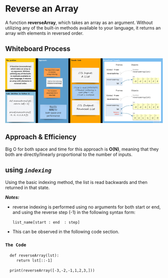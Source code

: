 # Reverse an Array

A function **reverseArray**, which takes an array as an argument. Without utilizing any of the built-in methods available to your language, it returns an array with elements in reversed order.

## Whiteboard Process

![whiteboard photo](./full%20visual.png)

## Approach & Efficiency

Big O for both space and time for this approach is **O(N)**, meaning that they both are directly/linearly proportional to the number of inputs.

## using *`indexing`*

Using the basic indexing method, the list is read backwards and then returned in that state.

***Notes:***

- reverse indexing is performed using no arguments for both start or end, and using the reverse step (-1) in the following syntax form:

   `list_name[start : end  : step]`

- This can be observed in the following code section.

### `The Code`

      def reverseArray(lst):
         return lst[::-1]

      print(reverseArray([-3,-2,-1,1,2,3,]))
